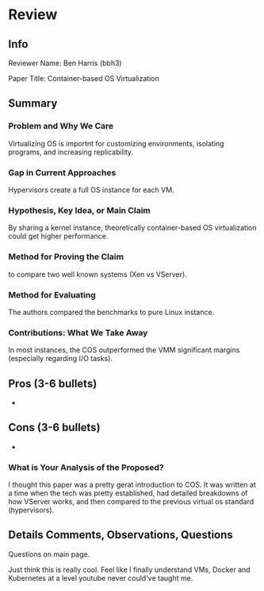# Review

## Info

Reviewer Name: Ben Harris (bbh3)

Paper Title: Container-based OS Virtualization

## Summary

### Problem and Why We Care

Virtualizing OS is importnt for customizing environments, isolating programs, and increasing replicability.

### Gap in Current Approaches

Hypervisors create a full OS instance for each VM. 

### Hypothesis, Key Idea, or Main Claim

By sharing a kernel instance, theoretically container-based OS virtualization could get higher performance.

### Method for Proving the Claim

 to compare two well known systems (Xen vs VServer).

### Method for Evaluating

The authors compared the benchmarks to pure Linux instance.

### Contributions: What We Take Away

In most instances, the COS outperformed the VMM significant margins (especially regarding I/O tasks).

## Pros (3-6 bullets)

- 

## Cons (3-6 bullets)

- 

### What is Your Analysis of the Proposed?

I thought this paper was a pretty gerat introduction to COS. It was written at a time when the tech was pretty established, had detailed breakdowns of how VServer works, and then compared to the previous virtual os standard (hypervisors).

## Details Comments, Observations, Questions

Questions on main page. 

Just think this is really cool. Feel like I finally understand VMs, Docker and Kubernetes at a level youtube never could've taught me.


